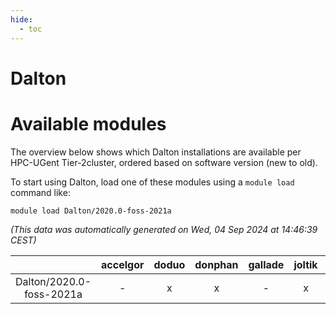 ```yaml
---
hide:
  - toc
---
```


Dalton
======

# Available modules


The overview below shows which Dalton installations are available per HPC-UGent Tier-2cluster, ordered based on software version (new to old).

To start using Dalton, load one of these modules using a `module load` command like:

```shell
module load Dalton/2020.0-foss-2021a
```

*(This data was automatically generated on Wed, 04 Sep 2024 at 14:46:39 CEST)*  

| |accelgor|doduo|donphan|gallade|joltik|shinx|skitty|
| :---: | :---: | :---: | :---: | :---: | :---: | :---: | :---: |
|Dalton/2020.0-foss-2021a|-|x|x|-|x|-|x|
